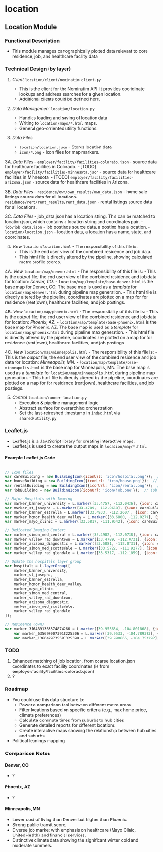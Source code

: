 # location

## Location Module

### Functional Description

- This module manages cartographically plotted data relevant to core residence, job, and healthcare facility data.

### Technical Design (by layer)

1. *Client*  `location/client/nominatim_client.py`
    - This is the client for the Nominatim API. It provides cooridinate lookups and address searches for a given location.
    - Additional clients could be defined here.

2. *Data Management* `location/location.py`
    - Handles loading and saving of location data
    - Writing to `location/maps/*.html` maps.
    - General geo-orriented utility functions.

3. *Data Files*
    - `location/location.json` - Stores location data
    - `icon/*.png` - Icon files for map markers.

3A. *Data Files*
    - `employer/facility/facilities-colorado.json` - source data for healthcare facilities in Colorado.
    - [TODO]  `employer/facility/facilities-minnesota.json` - source data for healthcare facilities in Minnesota.
    - [TODO]  `employer/facility/facilities-arizona.json` - source data for healthcare facilities in Arizona.

3B. *Data Files*
    - `residence/own/own_results/own_data.json` - home sale listings source data for all locations.
    - `residence/rent/rent_results/rent_data.json` - rental listings source data for all locations.

3C. *Data Files*
    - job_data.json has a location string.  This can be matched to location.json, which contains a location string and coordinates pair.
    - `job/job_data.json` - job postings source data, a posting has a location.
    - `location/location.json` - location data, a location has a name, state, and coordinates.

4. *View*  `location/location.html` - The responsibility of this file is:
    - This is the end user view of the combined residence and job data.
    - This html file is directly altered by the pipeline, showing calculated metro profile scores.

4A. *View*  `location/map/denver.html` - The responsibility of this file is:
    - This is the *output* file; the end user view of the combined residence and job data for location: *Denver, CO*.
    - `location/map/template/base-denver.html` is the base map for Denver, CO.  The base map is used as a *template* for `location/map/denver.html` during pipeline map generation.
    - This html file is directly altered by the pipeline, coordinates are plotted on a map for for residence (rent|own), healthcare facilities, and job postings.

4B. *View*  `location/map/phoenix.html` - The responsibility of this file is:
    - This is the *output* file; the end user view of the combined residence and job data for location: *Phoenix, AZ*.
    - `location/map/template/base-phoenix.html` is the base map for Phoenix, AZ.  The base map is used as a *template* for `location/map/phoenix.html` during pipeline map generation.
    - This html file is directly altered by the pipeline, coordinates are plotted on a map for for residence (rent|own), healthcare facilities, and job postings.

4C. *View*  `location/map/minneapolis.html` - The responsibility of this file is:
    - This is the *output* file; the end user view of the combined residence and job data for location: *Minneapolis, MN*.
    - `location/map/template/base-minneapolis.html` is the base map for Minneapolis, MN.  The base map is used as a *template* for `location/map/minneapolis.html` during pipeline map generation.
    - This html file is directly altered by the pipeline, coordinates are plotted on a map for for residence (rent|own), healthcare facilities, and job postings.

5. *Control* `location/runner-location.py`
    - Execution & pipeline management logic
    - Abstract surface for overarching orchestration
    - Set the last-refreshed timestamp in `index.html` via `shared/utility.py`

### Leaflet.js

- Leaflet.js is a JavaScript library for creating interactive maps.
- Leaflet.js is used to create the output maps in `location/map/*.html`.

#### Example Leaflet.js Code

```javascript

// Icon files
var careBuilding = new BuildingIcon({iconUrl: 'icon/hospital.png'});  // healthcare facility
var houseBuilding = new BuildingIcon({iconUrl: 'icon/house.png'});  // residence (own)
var rentalBuilding = new BuildingIcon({iconUrl: 'icon/rental.png'});  // residence (rent)
var jobBuilding = new BuildingIcon({iconUrl: 'icon/job.png'});  // job

// Major Hospitals with Imaging
var marker_banner_university = L.marker([33.4757, -112.0436], {icon: careBuilding}).bindPopup('Banner University Medical Center Phoenix');
var marker_st_josephs = L.marker([33.4789, -112.0668], {icon: careBuilding}).bindPopup('St. Joseph\'s Hospital and Medical Center');
var marker_banner_estrella = L.marker([33.4933, -112.2607], {icon: careBuilding}).bindPopup('Banner Estrella Medical Center');
var marker_honor_health_deer_valley = L.marker([33.6800, -112.0279], {icon: careBuilding}).bindPopup('HonorHealth Deer Valley Medical Center');
var marker_mayo_clinic = L.marker([33.5817, -111.9642], {icon: careBuilding}).bindPopup('Mayo Clinic Hospital');

// Dedicated Imaging Centers
var marker_simon_med_central = L.marker([33.4982, -112.0738], {icon: careBuilding}).bindPopup('SimonMed Imaging - Central Phoenix');
var marker_valley_rad_downtown = L.marker([33.4789, -112.0731], {icon: careBuilding}).bindPopup('Valley Radiologists - Downtown Phoenix');
var marker_arizona_diagnostic = L.marker([33.5081, -112.0731], {icon: careBuilding}).bindPopup('Arizona Diagnostic Radiology');
var marker_simon_med_scottsdale = L.marker([33.5722, -111.9277], {icon: careBuilding}).bindPopup('SimonMed Imaging - Scottsdale');
var marker_valley_rad_glendale = L.marker([33.5317, -112.1859], {icon: careBuilding}).bindPopup('Valley Radiologists - Glendale');

// Update the hospitals layer group
var hospitals = L.layerGroup([
    marker_banner_university,
    marker_st_josephs,
    marker_banner_estrella,
    marker_honor_health_deer_valley,
    marker_mayo_clinic,
    marker_simon_med_central,
    marker_valley_rad_downtown,
    marker_arizona_diagnostic,
    marker_simon_med_scottsdale,
    marker_valley_rad_glendale
]);

// Residence (own)
var marker_3164891363374874266 = L.marker([39.955654, -104.801868], {icon: houseBuilding}).bindPopup('<a href=\'https://www.realtor.com/realestateandhomes-detail/2174-Farmlore-Dr_Brighton_CO_80601_M99752-70619\' target=\'_blank\'>$489K</a>');
	var marker_6356970073918225306 = L.marker([39.9533, -104.789393], {icon: houseBuilding}).bindPopup('<a href=\'https://www.realtor.com/realestateandhomes-detail/2305-Serenidad-St_Brighton_CO_80601_M92319-81314\' target=\'_blank\'>$471K</a>');
	var marker_1366429735587325399 = L.marker([39.990665, -104.753292], {icon: houseBuilding}).bindPopup('<a href=\'https://www.realtor.com/realestateandhomes-detail/224-Kino-Ct_Brighton_CO_80601_M90467-75809\' target=\'_blank\'>$500K</a>');

```

### TODO

1. Enhanced matching of job location, from coarse location.json coordinates to exact facility coordinates (ie from employer/facility/facilities-colorado.json)
2. ?

### Roadmap

- You could use this data structure to:
  - Power a comparison tool between different metro areas
  - Filter locations based on specific criteria (e.g., max home price, climate preferences)
  - Calculate commute times from suburbs to hub cities
  - Generate detailed reports for different locations
  - Create interactive maps showing the relationship between hub cities and suburbs
- Political leanings mapping

### Comparison Notes

#### Denver, CO

- ?

#### Phoenix, AZ

- ?

#### Minneapolis, MN

- Lower cost of living than Denver but higher than Phoenix.
- Strong public transit score.
- Diverse job market with emphasis on healthcare (Mayo Clinic, UnitedHealth) and financial services.
- Distinctive climate data showing the significant winter cold and moderate summers.
